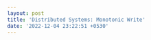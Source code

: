 ```yaml
---
layout: post
title: 'Distributed Systems: Monotonic Write'
date: '2022-12-04 23:22:51 +0530'
---
```

